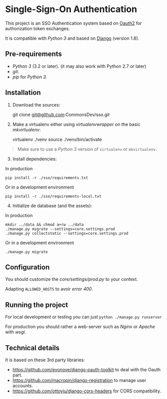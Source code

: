 # Single-Sign-On Authentication

This project is an SSO Authentication system based on [Oauth2](http://oauth.net/2/) for authorization token exchanges.

It is compatible with _Python 3_ and based on [Django](https://www.djangoproject.com/) (version 1.8).


## Pre-requirements

- _Python 3_ (3.2 or later). (it may also work with Python 2.7 or later)
- _git_.
- _pip_ for _Python 3_.


## Installation

1. Download the sources:
    
    git clone git@github.com:CommonsDev/sso.git

2. Make a virtualenv either using _virtualenvwrapper_ on the basic _mkvirtualenv_:

    virtualenv ./venv
    source ./venv/bin/activate

> Make sure to use a _Python 3_ version of `virtualenv` or `mkvirtualenv`.

3. Install dependencies:

In production

    pip install -r ./sso/requirements.txt

Or in a development environment

    pip install -r ./sso/requirements-local.txt

4. Initialize de database (and the assets):

In production
    
    mkdir ../data && chmod a+rw ../data
    ./manage.py migrate --settings=core.settings.prod
    ./manage.py collectstatic --settings=core.settings.prod

Or in a development environment

    ./manage.py migrate


## Configuration

You should customize the _core/settings/prod.py_ to your context.

Adapting `ALLOWED_HOSTS` to avoir _error 400_.

## Running the project

For local development or testing you can just `python ./manage.py runserver`

For production you should rather a web-server such as _Nginx_ or _Apache_ with _wsgi_.


## Technical details

It is based on these 3rd party libraries:
- https://github.com/evonove/django-oauth-toolkit to deal with the Oauth part.
- https://github.com/macropin/django-registration to manage user accounts.
- https://github.com/ottoyiu/django-cors-headers for CORS compatibility.
